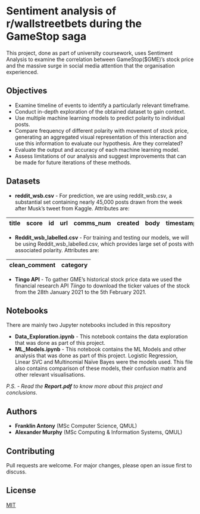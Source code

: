 # Sentiment analysis of r/wallstreetbets during the GameStop saga

This project, done as part of university coursework, uses Sentiment Analysis to examine the correlation between GameStop($GME)’s stock price and the massive surge in social media attention that the organisation experienced.

## Objectives

* Examine timeline of events to identify a particularly relevant timeframe.
* Conduct in-depth exploration of the obtained dataset to gain context.
* Use multiple machine learning models to predict polarity to individual posts.
* Compare frequency of different polarity with movement of stock price, generating an aggregated visual representation of this interaction and use this information to evaluate our hypothesis. Are they correlated?
* Evaluate the output and accuracy of each machine learning model.
* Assess limitations of our analysis and suggest improvements that can be made for future iterations of these methods.

## Datasets

* **reddit_wsb.csv** - For prediction, we are using reddit_wsb.csv, a substantial set containing nearly 45,000 posts drawn from the week after Musk’s tweet from Kaggle. Attributes are:

| title | score | id  | url | comms_num | created | body | timestamp |
|-------|-------|-----|-----|-----------|---------|------|-----------|

* **Reddit_wsb_labelled.csv** - For training and testing our models, we will be using Reddit_wsb_labelled.csv, which provides large set of posts with associated polarity. Attributes are:

| clean_comment | category |
|---------------|----------|

* **Tingo API** - To gather GME’s historical stock price data we used the financial research API *Tiingo* to download the ticker values of the stock from the 28th January 2021 to the 5th February 2021.


## Notebooks

There are mainly two Jupyter notebooks included in this repository

* **Data_Exploration.ipynb** -  This notebook contains the data exploration that was done as part of this project.
* **ML_Models.ipynb** -  This notebook contains the ML Models and other analysis that was done as part of this project. Logistic Regression, Linear SVC and Multinomial Naïve Bayes were the models used. This file also contains comparison of these models, their confusion matrix and other relevant visualisations.

*P.S. -  Read the **Report.pdf** to know more about this project and conclusions*.


## Authors

* **Franklin Antony** (MSc Computer Science, QMUL)
* **Alexander Murphy** (MSc Computing & Information Systems, QMUL)

## Contributing
Pull requests are welcome. For major changes, please open an issue first to discuss.

## License
[MIT](https://choosealicense.com/licenses/mit/)
